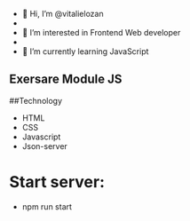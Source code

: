 - 👋 Hi, I’m @vitalielozan
-
- 👀 I’m interested in Frontend Web developer
-
- 🌱 I’m currently learning JavaScript

## Exersare Module JS

##Technology

- HTML
- CSS
- Javascript
- Json-server

# Start server:

- npm run start
